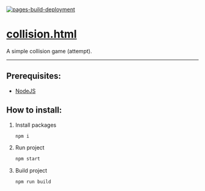 [![pages-build-deployment](https://github.com/dudushy/collision.html/actions/workflows/pages/pages-build-deployment/badge.svg?branch=gh-pages)](https://github.com/dudushy/collision.html/actions/workflows/pages/pages-build-deployment)

# [collision.html](https://dudushy.github.io/collision.html/)
A simple collision game (attempt).

---
## Prerequisites:
- [NodeJS](https://nodejs.org/)

## How to install:
1. Install packages
    ```bash
    npm i
    ```
2. Run project
    ```bash
    npm start
    ```
3. Build project
    ```bash
    npm run build
    ```
